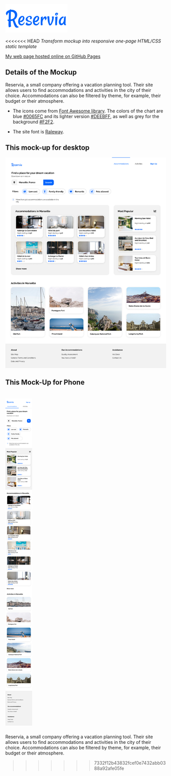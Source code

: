 ![reservia Logo](images\logo\Reservia.svg)

<<<<<<< HEAD
*Transform mockup into responsive one-page HTML/CSS static template*

[My web page hosted online on GitHub Pages](shandean.github.io/reservia/)

## Details of the Mockup

Reservia, a small company offering a vacation planning tool. 
Their site allows users to find accommodations and activities in the city of their choice. 
Accommodations can also be filtered by theme, for example, their budget or their atmosphere.

- The icons come from [Font Awesome library](https://fontawesome.com/). The colors of the chart are blue [#0065FC](https://www.colorhexa.com/0065fc) and its lighter version [#DEEBFF](https://www.color-hex.com/color/deebff), as well as grey for the background [#F2F2](https://www.colorhexa.com/f2f2f2).

- The site font is [Raleway](https://fonts.google.com/specimen/Raleway?preview.text_type=custom).

## This mock-up for desktop
![desktop](images\logo\Desktop.png)

## This Mock-Up for Phone
![phone](images\logo\iPhone.png)
=======
Reservia, a small company offering a vacation planning tool. Their site allows users to find accommodations and activities in the city of their choice.
Accommodations can also be filtered by theme, for example, their budget or their atmosphere.
 
>>>>>>> 7332f12b43832fcef0e7432abb0388a92afe05fe
